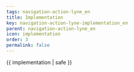 ```yaml
---
tags: navigation-action-lyne_en
title: Implementation
key: navigation-action-lyne-implementation_en
parent: navigation-action-lyne_en
icon: implementation
order: 3
permalink: false  
---
```

 {{ implementation | safe }}


